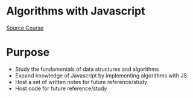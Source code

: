 # Algorithms with Javascript

[Source Course](http://www.lynda.com/Java-tutorials/Introduction-Data-Structures-Algorithms-Java/656821-2.html)

# Purpose

- Study the fundamentals of data structures and algorithms
- Expand knowledge of Javascript by implementing algorithms with JS
- Host a set of written notes for future reference/study
- Host code for future reference/study


